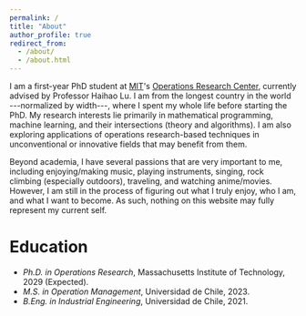 ```yaml
---
permalink: /
title: "About"
author_profile: true
redirect_from: 
  - /about/
  - /about.html
---
```


I am a first-year PhD student at [MIT](https://mit.edu/)'s [Operations Research Center](https://orc.mit.edu/), currently advised by Professor Haihao Lu. I am from the longest country in the world ---normalized by width---, where I spent my whole life before starting the PhD. My research interests lie primarily in mathematical programming, machine learning, and their intersections (theory and algorithms). I am also exploring applications of operations research-based techniques in unconventional or innovative fields that may benefit from them.

Beyond academia, I have several passions that are very important to me, including enjoying/making music, playing instruments, singing, rock climbing (especially outdoors), traveling, and watching anime/movies. However, I am still in the process of figuring out what I truly enjoy, who I am, and what I want to become. As such, nothing on this website may fully represent my current self.

# Education 

- _Ph.D. in Operations Research_, Massachusetts Institute of Technology, 2029 (Expected).
- _M.S. in Operation Management_, Universidad de Chile, 2023.
- _B.Eng. in Industrial Engineering_, Universidad de Chile, 2021.